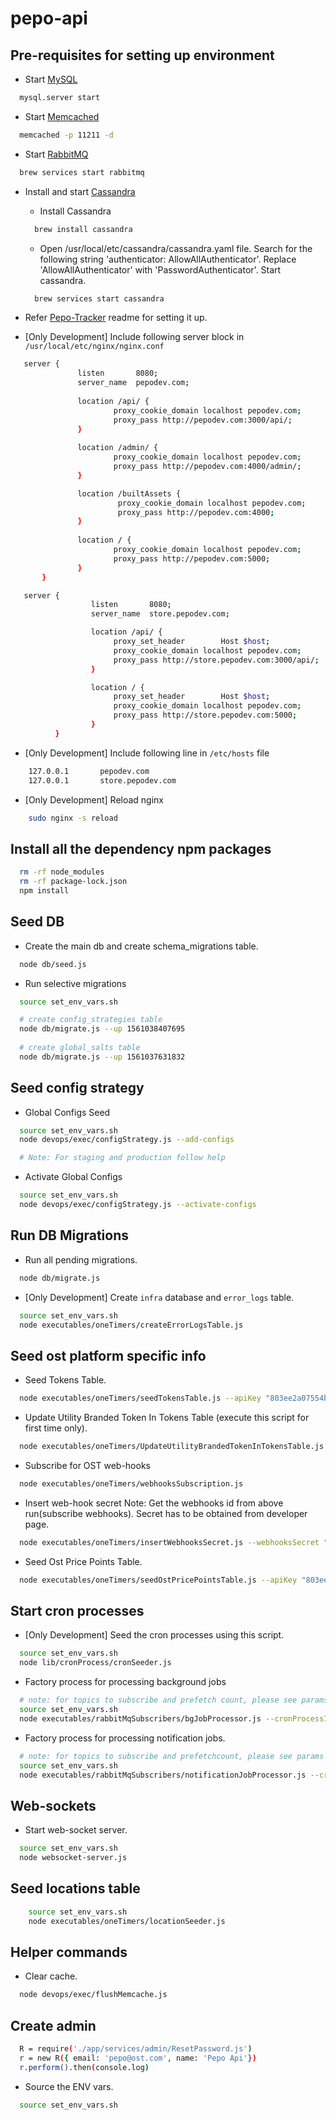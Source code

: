 # pepo-api

## Pre-requisites for setting up environment

* Start [MySQL](https://www.mysql.com/downloads/)
```bash
  mysql.server start
```

* Start [Memcached](https://memcached.org/)
```bash
  memcached -p 11211 -d
```

* Start [RabbitMQ](https://www.rabbitmq.com/download.html)
```bash
  brew services start rabbitmq
```

* Install and start [Cassandra](https://cassandra.apache.org/)
    - Install Cassandra
    ```bash
      brew install cassandra
    ```

    - Open /usr/local/etc/cassandra/cassandra.yaml file. Search for the following string 'authenticator: AllowAllAuthenticator'. Replace 'AllowAllAuthenticator' with 'PasswordAuthenticator'. Start cassandra.
    ```bash
      brew services start cassandra
    ```
    
* Refer [Pepo-Tracker](https://github.com/pepotech/pepo-tracker) readme for setting it up.

* [Only Development] Include following server block in `/usr/local/etc/nginx/nginx.conf`
```bash
   server {
               listen       8080;
               server_name  pepodev.com;
   
               location /api/ {
                       proxy_cookie_domain localhost pepodev.com;
                       proxy_pass http://pepodev.com:3000/api/;
               }
   
               location /admin/ {
                       proxy_cookie_domain localhost pepodev.com;
                       proxy_pass http://pepodev.com:4000/admin/;
               }

               location /builtAssets {
                        proxy_cookie_domain localhost pepodev.com;
                        proxy_pass http://pepodev.com:4000;
               }
   
               location / {
                       proxy_cookie_domain localhost pepodev.com;
                       proxy_pass http://pepodev.com:5000;
               }
       }

   server {
                  listen       8080;
                  server_name  store.pepodev.com;

                  location /api/ {
                       proxy_set_header        Host $host;
                       proxy_cookie_domain localhost pepodev.com;
                       proxy_pass http://store.pepodev.com:3000/api/;
                  }

                  location / {
                       proxy_set_header        Host $host;
                       proxy_cookie_domain localhost pepodev.com;
                       proxy_pass http://store.pepodev.com:5000;
                  }
          }
```

* [Only Development] Include following line in `/etc/hosts` file
```bash
    127.0.0.1       pepodev.com
    127.0.0.1       store.pepodev.com
```

* [Only Development] Reload nginx
```bash
    sudo nginx -s reload
```

## Install all the dependency npm packages
```bash
  rm -rf node_modules
  rm -rf package-lock.json
  npm install
```

## Seed DB
* Create the main db and create schema_migrations table.
```bash
  node db/seed.js
```

* Run selective migrations
```bash
  source set_env_vars.sh

  # create config_strategies table
  node db/migrate.js --up 1561038407695
  
  # create global_salts table
  node db/migrate.js --up 1561037631832
```

## Seed config strategy

* Global Configs Seed
```bash
  source set_env_vars.sh
  node devops/exec/configStrategy.js --add-configs

  # Note: For staging and production follow help
```

* Activate Global Configs
```bash
  source set_env_vars.sh
  node devops/exec/configStrategy.js --activate-configs
```

## Run DB Migrations

* Run all pending migrations.
```bash
  node db/migrate.js
```

* [Only Development] Create `infra` database and `error_logs` table.
```bash
  source set_env_vars.sh
  node executables/oneTimers/createErrorLogsTable.js
```

## Seed ost platform specific info

* Seed Tokens Table.
```bash
  node executables/oneTimers/seedTokensTable.js --apiKey "803ee2a07554b94d80fb4ba4eb08229c" --apiSecret "66fc5bce904f83a74aba10469505cd5ac51dfc886fc747ecbfba3fea254d3006"
```

* Update Utility Branded Token In Tokens Table (execute this script for first time only).
```bash
  node executables/oneTimers/UpdateUtilityBrandedTokenInTokensTable.js --apiKey "803ee2a07554b94d80fb4ba4eb08229c" --apiSecret "66fc5bce904f83a74aba10469505cd5ac51dfc886fc747ecbfba3fea254d3006"
```

* Subscribe for OST web-hooks
```bash
  node executables/oneTimers/webhooksSubscription.js
```

* Insert web-hook secret
Note: Get the webhooks id from above run(subscribe webhooks). Secret has to be obtained from developer page.
```bash 
  node executables/oneTimers/insertWebhooksSecret.js --webhooksSecret "__WXYZ" --webhooksId "__ABCD"
```

* Seed Ost Price Points Table.
```bash
  node executables/oneTimers/seedOstPricePointsTable.js --apiKey "803ee2a07554b94d80fb4ba4eb08229c" --apiSecret "66fc5bce904f83a74aba10469505cd5ac51dfc886fc747ecbfba3fea254d3006"
```

## Start cron processes
* [Only Development] Seed the cron processes using this script.
```bash
  source set_env_vars.sh
  node lib/cronProcess/cronSeeder.js
```

* Factory process for processing background jobs
```bash
  # note: for topics to subscribe and prefetch count, please see params column of the cron_processes table
  source set_env_vars.sh
  node executables/rabbitMqSubscribers/bgJobProcessor.js --cronProcessId 3
```
* Factory process for processing notification jobs.
```bash
  # note: for topics to subscribe and prefetchcount, please see params column of the cron_processes table
  source set_env_vars.sh
  node executables/rabbitMqSubscribers/notificationJobProcessor.js --cronProcessId 4
```

## Web-sockets
* Start web-socket server.
```bash
  source set_env_vars.sh
  node websocket-server.js
```

## Seed locations table
```bash
    source set_env_vars.sh
    node executables/oneTimers/locationSeeder.js
```

## Helper commands

* Clear cache.
```bash
  node devops/exec/flushMemcache.js
```

## Create admin 
```bash
  R = require('./app/services/admin/ResetPassword.js')
  r = new R({ email: 'pepo@ost.com', name: 'Pepo Api'})
  r.perform().then(console.log)
```

* Source the ENV vars.
```bash
  source set_env_vars.sh
```
